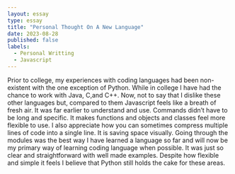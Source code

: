```yaml
---
layout: essay
type: essay
title: "Personal Thought On A New Language"
date: 2023-08-28
published: false
labels:
  - Personal Writting
  - Javascript
---
```


  Prior to college, my experiences with coding languages had been non-existent with the one exception of Python. While in college I have had the chance to work with Java, C,and  C++. Now, not to say that I dislike these other languages but, compared to them Javascript feels like a breath of fresh air. It was far earlier to understand and use. Commands didn’t have to be long and specific. It makes functions and objects and classes feel more flexible to use. I also appreciate how you can sometimes compress multiple lines of code into a single line. It is saving space visually. Going through the modules was the best way I have learned a language so far and will now be my primary way of learning coding language when possible. It was just so clear and straightforward with well made examples. Despite how flexible and simple it feels I believe that Python still holds the cake for these areas.
